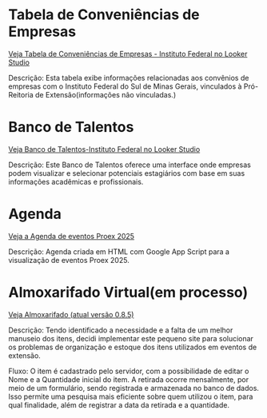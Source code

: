 # Tabela de Conveniências de Empresas

[Veja Tabela de Conveniências de Empresas - Instituto Federal no Looker Studio](https://lookerstudio.google.com/embed/reporting/2f9b555c-7f38-472f-9a86-a0cb6005059d/page/A) <div>
Descrição: Esta tabela exibe informações relacionadas aos convênios de empresas com o Instituto Federal do Sul de Minas Gerais, vinculados à Pró-Reitoria de Extensão(informações não vinculadas.)</div>

# Banco de Talentos
  [Veja Banco de Talentos-Instituto Federal no Looker Studio](https://lookerstudio.google.com/reporting/c4ba7233-ec65-49ed-b70e-c0268d60215b)<div>
Descrição: Este Banco de Talentos oferece uma interface onde empresas podem visualizar e selecionar potenciais estagiários com base em suas informações acadêmicas e profissionais.
    </div> 

  # Agenda
  [Veja a Agenda de eventos Proex 2025](https://agendaproex2025.42web.io/)<div>
Descrição: Agenda criada em HTML com Google App Script para a visualização de eventos Proex 2025.
    </div> 
# Almoxarifado Virtual(em processo)
  [Veja Almoxarifado (atual versão 0.8.5)](http://almoxarifado.wuaze.com/)<div>
Descrição: Tendo identificado a necessidade e a falta de um melhor manuseio dos itens, decidi implementar este pequeno site para solucionar os problemas de organização e estoque dos itens utilizados em eventos de extensão.

   Fluxo: O item é cadastrado pelo servidor, com a possibilidade de editar o Nome e a Quantidade inicial do item. A retirada ocorre mensalmente, por meio de um formulário, sendo registrada e armazenada no banco de dados. Isso permite uma pesquisa mais eficiente sobre quem utilizou o item, para qual finalidade, além de registrar a data da retirada e a quantidade.
</div>


